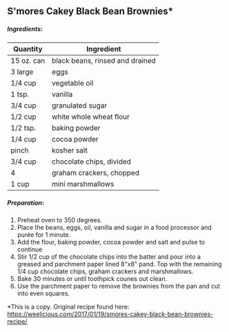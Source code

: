 
## S'mores Cakey Black Bean Brownies*

##### Ingredients:
| Quantity   | Ingredient                      |
|------------|---------------------------------|
| 15 oz. can | black beans, rinsed and drained |
| 3 large    | eggs                            |
| 1/4 cup    | vegetable oil                   |
| 1 tsp.     | vanilla                         |
| 3/4 cup    | granulated sugar                |
| 1/2 cup    | white whole wheat flour         |
| 1/2 tsp.   | baking powder                   |
| 1/4 cup    | cocoa powder                    |
| pinch      | kosher salt                     |
| 3/4 cup    | chocolate chips, divided        |
| 4          | graham crackers, chopped        |
| 1 cup      | mini marshmallows               |

##### Preparation:

1. Preheat oven to 350 degrees.
2. Place the beans, eggs, oil, vanilla and sugar in a food processor and purée for 1 minute.
3. Add the flour, baking powder, cocoa powder and salt and pulse to continue
4. Stir 1/2 cup of the chocolate chips into the batter and pour into a greased and parchment paper
   lined 8"x8" pand.  Top with the remaining 1/4 cup chocolate chips, graham crackers and marshmallows.
5. Bake 30 minutes or until toothpick counes out clean.
6. Use the parchment paper to remove the brownies from the pan and cut into even squares.


*This is a copy. Original recipe found here:  https://weelicious.com/2017/01/19/smores-cakey-black-bean-brownies-recipe/
